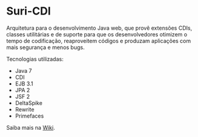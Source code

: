 Suri-CDI
========

Arquitetura para o desenvolvimento Java web, que provê extensões CDIs, classes utilitárias e de suporte para que os desenvolvedores otimizem o tempo de codificação, reaproveitem códigos e produzam aplicações com mais segurança e menos bugs.

Tecnologias utilizadas:
* Java 7
* CDI
* EJB 3.1
* JPA 2
* JSF 2
* DeltaSpike
* Rewrite
* Primefaces

Saiba mais na [Wiki](https://github.com/Surittec/suri-cdi/wiki).